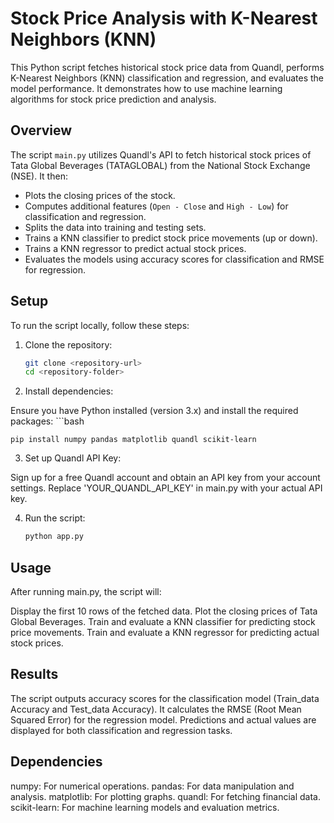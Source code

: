 # Stock Price Analysis with K-Nearest Neighbors (KNN)

This Python script fetches historical stock price data from Quandl, performs K-Nearest Neighbors (KNN) classification and regression, and evaluates the model performance. It demonstrates how to use machine learning algorithms for stock price prediction and analysis.

## Overview

The script `main.py` utilizes Quandl's API to fetch historical stock prices of Tata Global Beverages (TATAGLOBAL) from the National Stock Exchange (NSE). It then:
- Plots the closing prices of the stock.
- Computes additional features (`Open - Close` and `High - Low`) for classification and regression.
- Splits the data into training and testing sets.
- Trains a KNN classifier to predict stock price movements (up or down).
- Trains a KNN regressor to predict actual stock prices.
- Evaluates the models using accuracy scores for classification and RMSE for regression.

## Setup

To run the script locally, follow these steps:

1. Clone the repository:

   ```bash
   git clone <repository-url>
   cd <repository-folder>

2. Install dependencies:

Ensure you have Python installed (version 3.x) and install the required packages:
    ```bash
    
    pip install numpy pandas matplotlib quandl scikit-learn

3. Set up Quandl API Key:

Sign up for a free Quandl account and obtain an API key from your account settings. Replace 'YOUR_QUANDL_API_KEY' in main.py with your actual API key.

4. Run the script:
    ```bash
    python app.py

## Usage
After running main.py, the script will:

Display the first 10 rows of the fetched data.
Plot the closing prices of Tata Global Beverages.
Train and evaluate a KNN classifier for predicting stock price movements.
Train and evaluate a KNN regressor for predicting actual stock prices.

## Results
The script outputs accuracy scores for the classification model (Train_data Accuracy and Test_data Accuracy).
It calculates the RMSE (Root Mean Squared Error) for the regression model.
Predictions and actual values are displayed for both classification and regression tasks.

## Dependencies
numpy: For numerical operations.
pandas: For data manipulation and analysis.
matplotlib: For plotting graphs.
quandl: For fetching financial data.
scikit-learn: For machine learning models and evaluation metrics.
